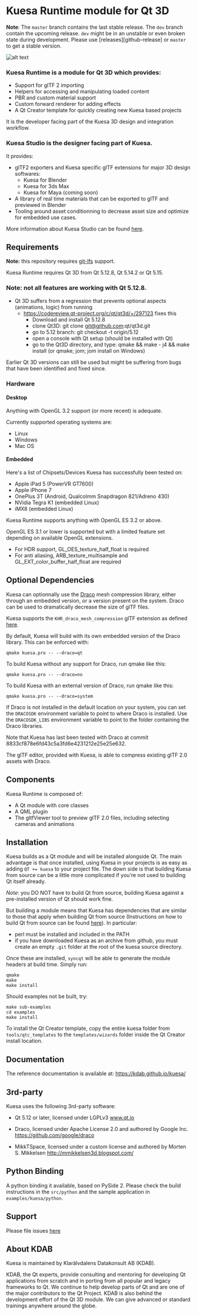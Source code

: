 # Kuesa Runtime module for Qt 3D

**Note**: The `master` branch contains the last stable release. The `dev` branch contain the upcoming release. `dev` might be in an unstable or even broken state during development. Please use [releases][github-release] or `master` to get a stable version.

![alt text](https://github.com/KDAB/kuesa/blob/dev/examples/kuesa/assets/misc/kuesa_carscene.png)


### Kuesa Runtime is a module for Qt 3D which provides:
* Support for glTF 2 importing
* Helpers for accessing and manipulating loaded content
* PBR and custom material support
* Custom forward renderer for adding effects
* A Qt Creator template for quickly creating new Kuesa based projects

It is the developer facing part of the Kuesa 3D design and integration workflow.

### Kuesa Studio is the designer facing part of Kuesa.

It provides:

* glTF2 exporters and Kuesa specific glTF extensions for major 3D design softwares:
    * Kuesa for Blender
    * Kuesa for 3ds Max
    * Kuesa for Maya (coming soon)
* A library of real time materials that can be exported to glTF and previewed in Blender
* Tooling around asset conditionning to decrease asset size and optimize for embedded use cases.

More information about Kuesa Studio can be found [here](https://www.kdab.com/kuesa/).

## Requirements

**Note:** this repository requires [git-lfs](https://git-lfs.github.com) support.

Kuesa Runtime requires Qt 3D from Qt 5.12.8, Qt 5.14.2 or Qt 5.15.

### Note: not all features are working with Qt 5.12.8.
* Qt 3D suffers from a regression that prevents optional aspects (animations, logic) from running
  * https://codereview.qt-project.org/c/qt/qt3d/+/297123 fixes this
    * Download and install Qt 5.12.8
    * clone Qt3D: git clone git@github.com:qt/qt3d.git
    * go to 5.12 branch: git checkout -t origin/5.12
    * open a console with Qt setup (should be installed with Qt)
    * go to the Qt3D directory, and type: qmake && make - j4 && make install (or qmake; jom; jom install on Windows)

Earlier Qt 3D versions can still be used but might be suffering from bugs
that have been identified and fixed since.

### Hardware

#### Desktop

Anything with OpenGL 3.2 support (or more recent) is adequate.

Currently supported operating systems are:
* Linux
* Windows
* Mac OS

#### Embedded

Here's a list of Chipsets/Devices Kuesa has successfully been tested on:
* Apple iPad 5 (PowerVR GT7600)
* Apple iPhone 7
* OnePlus 3T (Android, Qualcolmm Snapdragon 821/Adreno 430)
* NVidia Tegra K1 (embedded Linux)
* iMX8 (embedded Linux)

Kuesa Runtime supports anything with OpenGL ES 3.2 or above.

OpenGL ES 3.1 or lower is supported but with a limited feature set depending on available OpenGL extensions.
* For HDR support, GL_OES_texture_half_float is required
* For anti aliasing, ARB_texture_multisample and GL_EXT_color_buffer_half_float are required

## Optional Dependencies

Kuesa can optionnally use the [Draco](https://github.com/google/draco) mesh compression library,
either through an embedded version, or a version present on the system.
Draco can be used to dramatically decrease the size of glTF files.

Kuesa supports the ``KHR_draco_mesh_compression`` glTF extension as defined [here](https://github.com/KhronosGroup/glTF/blob/master/extensions/2.0/Khronos/KHR_draco_mesh_compression/).

By default, Kuesa will build with its own embedded version of the Draco library.
This can be enforced with:

    qmake kuesa.pro -- --draco=qt

To build Kuesa without any support for Draco, run qmake like this:

    qmake kuesa.pro -- --draco=no

To build Kuesa with an external version of Draco, run qmake like this:

    qmake kuesa.pro -- --draco=system

If Draco is not installed in the default location on your system, you can
set the `DRACOSDK` environment variable to point to where Draco is installed.
Use the `DRACOSDK_LIBS` environment variable to point to the folder containing
the Draco libraries.

Note that Kuesa has last been tested with Draco at commit 8833cf878e6fd43c5a3fd6e4231212e25e25e632.

The glTF editor, provided with Kuesa, is able to compress existing glTF 2.0
assets with Draco.

## Components

Kuesa Runtime is composed of:
* A Qt module with core classes
* A QML plugin
* The gltfViewer tool to preview glTF 2.0 files, including selecting cameras and animations

## Installation

Kuesa builds as a Qt module and will be installed alongside Qt. The main advantage
is that once installed, using Kuesa in your projects is as easy as adding ``QT += kuesa``
to your project file. The down side is that building Kuesa from source can be a little
more complicated if you're not used to building Qt itself already.

*Note*: you DO NOT have to build Qt from source, building Kuesa against a pre-installed
version of Qt should work fine.

But building a module means that Kuesa has dependencies that are similar to those that
apply when building Qt from source (Instructions on how to build Qt from source can be
found [here](https://wiki.qt.io/Building_Qt_5_from_Git)). In particular:
* perl must be installed and included in the PATH
* if you have downloaded Kuesa as an archive from github, you must create an
  empty ``.git`` folder at the root of the kuesa source directory.

Once these are installed, ``syncqt`` will be able to generate the module headers at
build time. Simply run:

    qmake
    make
    make install

Should examples not be built, try:

    make sub-examples
    cd examples
    make install

To install the Qt Creator template, copy the entire kuesa folder
from ``tools/qtc_templates`` to the ``templates/wizards`` folder inside
the Qt Creator install location.

## Documentation

The reference documentation is available at: https://kdab.github.io/kuesa/

## 3rd-party
Kuesa uses the following 3rd-party software:
* Qt 5.12 or later, licensed under LGPLv3
www.qt.io

* Draco, licensed under Apache License 2.0 and authored by Google Inc.
https://github.com/google/draco

* MikkTSpace, licensed under a custom license and authored by Morten S. Mikkelsen
http://mmikkelsen3d.blogspot.com/

## Python Binding

A python binding it available, based on PySide 2. Please check the build instructions
in the ``src/python`` and the sample application in ``examples/kuesa/python``.

## Support

Please file issues [here](https://github.com/KDAB/Kuesa/issues)

## About KDAB

Kuesa is maintained by Klarälvdalens Datakonsult AB (KDAB).

KDAB, the Qt experts, provide consulting and mentoring for developing
Qt applications from scratch and in porting from all popular and legacy
frameworks to Qt. We continue to help develop parts of Qt and are one
of the major contributors to the Qt Project. KDAB is also behind the development effort of the Qt 3D module. We can give advanced or standard trainings anywhere around the globe.
